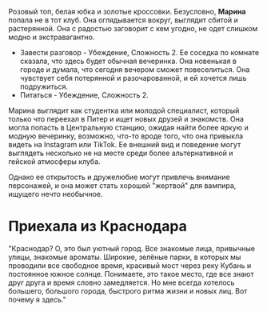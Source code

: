 Розовый топ, белая юбка и золотые кроссовки. Безусловно, **Марина** попала не в тот клуб. Она оглядывается вокруг, выглядит сбитой и растерянной. Она с радостью заговорит с кем угодно, не одет слишком модно и экстравагантно.

-   Завести разговор - Убеждение, Сложность 2. Ее соседка по комнате сказала, что здесь будет обычная вечеринка. Она новенькая в городе и думала, что сегодня вечером сможет повеселиться. Она чувствует себя потерянной и разочарованной, и ей хочется лишь подружиться.
-   Питаться - Убеждение, Сложность 2.

Марина выглядит как студентка или молодой специалист, который только что переехал в Питер и ищет новых друзей и знакомств. Она могла попасть в Центральную станцию, ожидая найти более яркую и модную вечеринку, возможно, что-то вроде того, что она привыкла видеть на Instagram или TikTok. Ее внешний вид и поведение могут выглядеть несколько не на месте среди более альтернативной и гейской атмосферы клуба.

Однако ее открытость и дружелюбие могут привлечь внимание персонажей, и она может стать хорошей "жертвой" для вампира, ищущего нечто необычное.

# Приехала из Краснодара

"Краснодар? О, это был уютный город. Все знакомые лица, привычные улицы, знакомые ароматы. Широкие, зелёные парки, в которых мы проводили все свободное время, красивый мост через реку Кубань и постоянное южное солнце. Понимаете, это такое место, где все знают друг друга и время словно замедляется. Но мне всегда хотелось большего, большого города, быстрого ритма жизни и новых лиц. Вот почему я здесь."